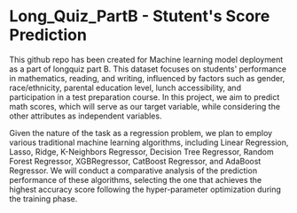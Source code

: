 # Long_Quiz_PartB - Stutent's Score Prediction
This github repo has been created for Machine learning model deployment as a part of longquiz part B. This dataset focuses on students' performance in mathematics, reading, and writing, influenced by factors such as gender, race/ethnicity, parental education level, lunch accessibility, and participation in a test preparation course. In this project, we aim to predict math scores, which will serve as our target variable, while considering the other attributes as independent variables.

Given the nature of the task as a regression problem, we plan to employ various traditional machine learning algorithms, including Linear Regression, Lasso, Ridge, K-Neighbors Regressor, Decision Tree Regressor, Random Forest Regressor, XGBRegressor, CatBoost Regressor, and AdaBoost Regressor. We will conduct a comparative analysis of the prediction performance of these algorithms, selecting the one that achieves the highest accuracy score following the hyper-parameter optimization during the training phase.
